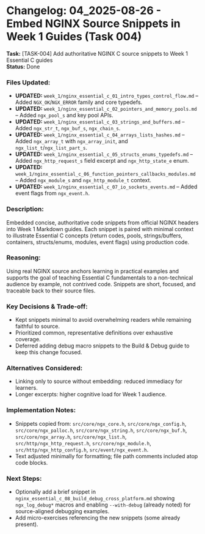 # Changelog: 04_2025-08-26 - Embed NGINX Source Snippets in Week 1 Guides (Task 004)

**Task:** [TASK-004] Add authoritative NGINX C source snippets to Week 1 Essential C guides  
**Status:** Done

### Files Updated:
- **UPDATED:** `week_1/nginx_essential_c_01_intro_types_control_flow.md` – Added `NGX_OK`/`NGX_ERROR` family and core typedefs.
- **UPDATED:** `week_1/nginx_essential_c_02_pointers_and_memory_pools.md` – Added `ngx_pool_s` and key pool APIs.
- **UPDATED:** `week_1/nginx_essential_c_03_strings_and_buffers.md` – Added `ngx_str_t`, `ngx_buf_s`, `ngx_chain_s`.
- **UPDATED:** `week_1/nginx_essential_c_04_arrays_lists_hashes.md` – Added `ngx_array_t` with `ngx_array_init`, and `ngx_list_t`/`ngx_list_part_s`.
- **UPDATED:** `week_1/nginx_essential_c_05_structs_enums_typedefs.md` – Added `ngx_http_request_s` field excerpt and `ngx_http_state_e` enum.
- **UPDATED:** `week_1/nginx_essential_c_06_function_pointers_callbacks_modules.md` – Added `ngx_module_s` and `ngx_http_module_t` context.
- **UPDATED:** `week_1/nginx_essential_c_07_io_sockets_events.md` – Added event flags from `ngx_event.h`.

### Description:
Embedded concise, authoritative code snippets from official NGINX headers into Week 1 Markdown guides. Each snippet is paired with minimal context to illustrate Essential C concepts (return codes, pools, strings/buffers, containers, structs/enums, modules, event flags) using production code.

### Reasoning:
Using real NGINX source anchors learning in practical examples and supports the goal of teaching Essential C fundamentals to a non-technical audience by example, not contrived code. Snippets are short, focused, and traceable back to their source files.

### Key Decisions & Trade‑off:
- Kept snippets minimal to avoid overwhelming readers while remaining faithful to source.
- Prioritized common, representative definitions over exhaustive coverage.
- Deferred adding debug macro snippets to the Build & Debug guide to keep this change focused.

### Alternatives Considered:
- Linking only to source without embedding: reduced immediacy for learners.
- Longer excerpts: higher cognitive load for Week 1 audience.

### Implementation Notes:
- Snippets copied from: `src/core/ngx_core.h`, `src/core/ngx_config.h`, `src/core/ngx_palloc.h`, `src/core/ngx_string.h`, `src/core/ngx_buf.h`, `src/core/ngx_array.h`, `src/core/ngx_list.h`, `src/http/ngx_http_request.h`, `src/core/ngx_module.h`, `src/http/ngx_http_config.h`, `src/event/ngx_event.h`.
- Text adjusted minimally for formatting; file path comments included atop code blocks.

### Next Steps:
- Optionally add a brief snippet in `nginx_essential_c_08_build_debug_cross_platform.md` showing `ngx_log_debug*` macros and enabling `--with-debug` (already noted) for source-aligned debugging examples.
- Add micro-exercises referencing the new snippets (some already present).
